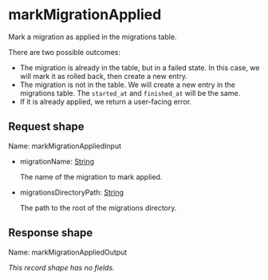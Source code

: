 # markMigrationApplied

Mark a migration as applied in the migrations table.

There are two possible outcomes:

- The migration is already in the table, but in a failed state. In this case, we will mark it
as rolled back, then create a new entry.
- The migration is not in the table. We will create a new entry in the migrations table. The
`started_at` and `finished_at` will be the same.
- If it is already applied, we return a user-facing error.



## Request shape

Name: markMigrationAppliedInput


- migrationName: [String](../shapes/String.md)

  The name of the migration to mark applied.


- migrationsDirectoryPath: [String](../shapes/String.md)

  The path to the root of the migrations directory.


## Response shape

Name: markMigrationAppliedOutput


_This record shape has no fields._
